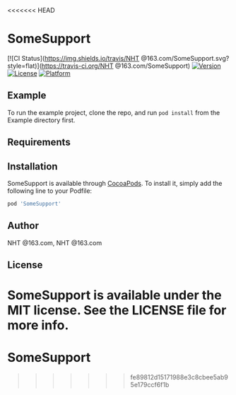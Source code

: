 <<<<<<< HEAD
# SomeSupport

[![CI Status](https://img.shields.io/travis/NHT @163.com/SomeSupport.svg?style=flat)](https://travis-ci.org/NHT @163.com/SomeSupport)
[![Version](https://img.shields.io/cocoapods/v/SomeSupport.svg?style=flat)](https://cocoapods.org/pods/SomeSupport)
[![License](https://img.shields.io/cocoapods/l/SomeSupport.svg?style=flat)](https://cocoapods.org/pods/SomeSupport)
[![Platform](https://img.shields.io/cocoapods/p/SomeSupport.svg?style=flat)](https://cocoapods.org/pods/SomeSupport)

## Example

To run the example project, clone the repo, and run `pod install` from the Example directory first.

## Requirements

## Installation

SomeSupport is available through [CocoaPods](https://cocoapods.org). To install
it, simply add the following line to your Podfile:

```ruby
pod 'SomeSupport'
```

## Author

NHT @163.com, NHT @163.com

## License

SomeSupport is available under the MIT license. See the LICENSE file for more info.
=======
# SomeSupport
>>>>>>> fe89812d15171988e3c8cbee5ab95e179ccf6f1b
